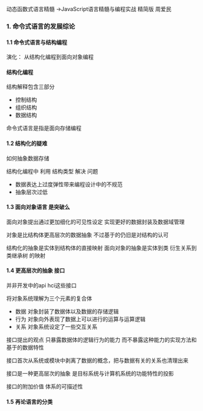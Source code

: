 动态函数式语言精髓 ->JavaScript语言精髓与编程实战 精简版  周爱民

###  1. 命令式语言的发展综论

#### 1.1 命令式语言与结构编程

演化： 从结构化编程到面向对象编程

#### 结构化编程

结构解释包含三部分

- 控制结构
- 组织结构
- 数据结构

命令式语言是指是面向存储编程

#### 1.2 结构化的疑难

如何抽象数据存储

结构化编程中 利用 结构类型 解决 问题

- 数据表达上过度弹性带来编程设计中的不规范
- 抽象层次过低

#### 1.3 面向对象语言 是突破么

面向对象提出通过更加细化的可见性设定 实现更好的数据封装及数据域管理

对象是比结构体更高层次的数据抽象 不过基于的仍旧是对结构的认可

结构化的抽象是实体到结构体的直接映射 面向对象的抽象是实体到类 衍生关系到 类继承树 的映射

#### 1.4 更高层次的抽象 接口

并非开发中的api hci这些接口

将对象系统理解为三个元素的复合体

- 数据 对象封装了数据体以及数据的存储逻辑
- 行为 对象向外表现了数据上可以进行的运算与运算逻辑
- 关系 对象系统设定了一些交互关系

接口提出的观点 只暴露数据体的逻辑行为的能力 而不暴露这种能力的实现方法和基于的数据特性

接口首次从系统或模块中剥离了数据的概念，把与数据有关的关系也清理出来 

接口是一种更高层次的抽象 是目标系统与计算机系统的功能特性的投影

接口的附加价值 体系的可描述性 

#### 1.5 再论语言的分类







